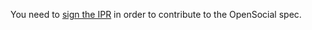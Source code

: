 You need to [sign the IPR](http://www.clahub.com/agreements/OpenSocial/spec) in order to contribute to the OpenSocial spec.
